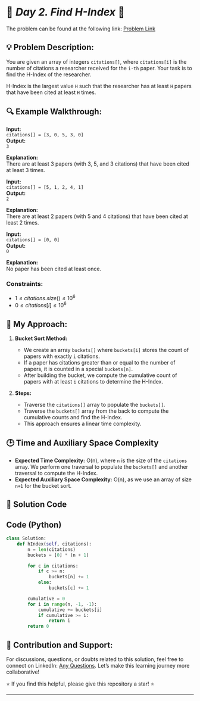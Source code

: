 
# 🚀 _Day 2. Find H-Index_ 🧠

The problem can be found at the following link: [Problem Link](https://www.geeksforgeeks.org/batch/gfg-160-problems/track/sorting-gfg-160/problem/find-h-index--165609)

## 💡 **Problem Description:**

You are given an array of integers `citations[]`, where `citations[i]` is the number of citations a researcher received for the `i-th` paper. Your task is to find the H-Index of the researcher.

H-Index is the largest value `H` such that the researcher has at least `H` papers that have been cited at least `H` times.

## 🔍 **Example Walkthrough:**

**Input:**  
`citations[] = [3, 0, 5, 3, 0]`  
**Output:**  
`3`

**Explanation:**  
There are at least 3 papers (with 3, 5, and 3 citations) that have been cited at least 3 times.

**Input:**  
`citations[] = [5, 1, 2, 4, 1]`  
**Output:**  
`2`

**Explanation:**  
There are at least 2 papers (with 5 and 4 citations) that have been cited at least 2 times.

**Input:**  
`citations[] = [0, 0]`  
**Output:**  
`0`

**Explanation:**  
No paper has been cited at least once.

### Constraints:

- $`1 ≤ citations.size() ≤ 10^6`$
- $`0 ≤ citations[i] ≤ 10^6`$

## 🎯 **My Approach:**

1. **Bucket Sort Method:**

   - We create an array `buckets[]` where `buckets[i]` stores the count of papers with exactly `i` citations.
   - If a paper has citations greater than or equal to the number of papers, it is counted in a special `buckets[n]`.
   - After building the bucket, we compute the cumulative count of papers with at least `i` citations to determine the H-Index.

2. **Steps:**
   - Traverse the `citations[]` array to populate the `buckets[]`.
   - Traverse the `buckets[]` array from the back to compute the cumulative counts and find the H-Index.
   - This approach ensures a linear time complexity.

## 🕒 **Time and Auxiliary Space Complexity**

- **Expected Time Complexity:** O(n), where `n` is the size of the `citations` array. We perform one traversal to populate the `buckets[]` and another traversal to compute the H-Index.
- **Expected Auxiliary Space Complexity:** O(n), as we use an array of size `n+1` for the bucket sort.

## 📝 **Solution Code**

## Code (Python)

```python
class Solution:
    def hIndex(self, citations):
        n = len(citations)
        buckets = [0] * (n + 1)

        for c in citations:
            if c >= n:
                buckets[n] += 1
            else:
                buckets[c] += 1

        cumulative = 0
        for i in range(n, -1, -1):
            cumulative += buckets[i]
            if cumulative >= i:
                return i
        return 0
```

## 🎯 **Contribution and Support:**

For discussions, questions, or doubts related to this solution, feel free to connect on LinkedIn: [Any Questions](https://www.linkedin.com/in/abhay-valand-4aa92723a/). Let’s make this learning journey more collaborative!

⭐ If you find this helpful, please give this repository a star! ⭐

---

